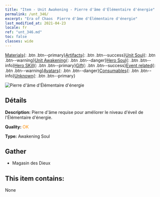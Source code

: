 ```yaml
---
title: "Item - Unit Awakening - Pierre d'âme d'Élémentaire d'énergie"
permalink: /unt_346/
excerpt: "Era of Chaos  Pierre d'âme d'Élémentaire d'énergie"
last_modified_at: 2021-04-23
locale: fr
ref: "unt_346.md"
toc: false
classes: wide
---
```

 [Materials](/ItemsFR/){: .btn .btn--primary}[Artifacts](/ItemsFR/Artifacts/){: .btn .btn--success}[Unit Soul](/ItemsFR/UnitSoul/){: .btn .btn--warning}[Unit Awakening](/ItemsFR/UnitAwakening/){: .btn .btn--danger}[Hero Soul](/ItemsFR/HeroSoul/){: .btn .btn--info}[Hero SKill](/ItemsFR/HeroSkill/){: .btn .btn--primary}[Gift](/ItemsFR/Gift/){: .btn .btn--success}[Event related](/ItemsFR/Events/){: .btn .btn--warning}[Avatars](/ItemsFR/Avatars/){: .btn .btn--danger}[Consumables](/ItemsFR/Consumables/){: .btn .btn--info}[Unknown](/ItemsFR/Unknown/){: .btn .btn--primary}

 ![Pierre d'âme d'Élémentaire d'énergie](/images/u/tia_liehuoyuansu.jpg)

## Détails
 **Description:** Pierre d'âme requise pour améliorer le niveau d'éveil de l'Élémentaire d'énergie.

 **Quality:** <span style="color: #FF8C00">OK</span>

 **Type:** Awakening Soul

## Gather

*    Magasin des Dieux 

## This item contains:

  None

